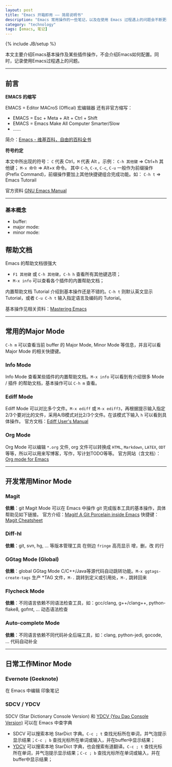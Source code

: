 ```yaml
---
layout: post
title: "Emacs 开箱即用 —— 简易说明书"
description: "Emacs 常用操作的一些笔记，以及在使用 Emacs 过程遇上的问题会不断更新在这里。"
category: "technology"
tags: [emacs, 笔记]
---
```

{% include JB/setup %}

本文主要介绍Emacs基本操作及某些插件操作，不会介绍Emacs如何配置。同时，记录使用Emacs过程遇上的问题。

---

## 前言

**EMACS 的缩写**

EMACS = Editor MACroS (Offical) 宏编辑器
还有非官方缩写：

- EMACS = Esc + Meta + Alt + Ctrl + Shift
- EMACS = Emacs Make All Computer Smarter/Slow
- ......

简介：[Emacs - 维基百科，自由的百科全书](https://zh.wikipedia.org/wiki/Emacs)

**符号约定**

本文中所出现的符号： `C` 代表 Ctrl，`M` 代表 Alt 。示例： `C-h 其他键` => Ctrl+h 其他键； `M-x 命令` => Alt+x 命令。
其中 `C-h`, `C-x`, `C-c`, `C-u` 一般作为前缀操作 (Prefix Command)，前缀操作要加上其他快捷键组合完成功能。如： `C-h t` => Emacs Tutorail

官方资料 [GNU Emacs Manual](http://www.gnu.org/software/emacs/manual/html_node/emacs/index.html#Top )

---

### 基本概念

- buffer: 
- major mode: 
- minor mode: 

## 帮助文档

Emacs 的帮助文档很强大

+ `F1 其他键` 或 `C-h 其他键`，`C-h h` 查看所有其他键选项；
+ `M-x info` 可以查看各个插件的内置帮助文档；

内置帮助文档 Tutorial 介绍到基本操作还是不错的。`C-h t` 则默认英文显示 Tutorial，或者 `C-u C-h t` 输入指定语言及编码的 Tutorial。

<!-- TODO -->
基本操作见相关资料：[Mastering Emacs](https://www.masteringemacs.org/)

---

## 常用的Major Mode

`C-h m` 可以查看当前 buffer 的 Major Mode, Minor Mode 等信息，并且可以看 Major Mode 的相关快捷键。

### Info Mode

Info Mode 查看某些插件的内置帮助文档。`M-x info` 可以看到有介绍很多 Mode / 插件 的帮助文档，基本操作可以 `C-h m` 查看。

### Ediff Mode

Ediff Mode 可以对比多个文件。`M-x ediff` 或 `M-x ediff3`，再根据提示输入指定2/3个要对比的文件，采用A/B模式对比2/3个文件。在该模式下输入 `h` 可以看到具体操作。
官方文档：[Ediff User's Manual](http://www.chemie.fu-berlin.de/chemnet/use/info/ediff/ediff.html )

### Org Mode

Org Mode 可以编辑 `*.org` 文件, org 文件可以转换成 `HTML`, `Markdown`, `LATEX`, `ODT` 等等，所以可以用来写博客，写作，写计划TODO等等。
官方网站（含文档）：[Org mode for Emacs](http://orgmode.org/)

---

## 开发常用Minor Mode

### Magit

**依赖**：git
Magit Mode 可以在 Emacs 中操作 git 完成版本工具的基本操作，具体帮助见如下链接。
官方介绍：[Magit! A Git Porcelain inside Emacs](http://magit.vc/)
快捷键：[Magit Cheatsheet](http://daemianmack.com/magit-cheatsheet.html)

### Diff-hl

**依赖**：git, svn, hg, ... 等版本管理工具
在侧边 `fringe` 高亮显示 增，删，改 的行

### GGtag Mode (Global)

**依赖**：global
GGtag Mode C/C++/Java等源代码自动跳转功能。`M-x ggtags-create-tags` 生产 *TAG 文件，`M-.` 跳转到定义或引用处，`M-,` 跳转回来

### Flycheck Mode

**依赖**：不同语言依赖不同语法检查工具，如：gcc/clang, g++/clang++, python-flake8, gofmt, ...
动态语法检查

### Auto-complete Mode

**依赖**：不同语言依赖不同代码补全后端工具，如：clang, python-jedi, gocode, ...
代码自动补全

---

## 日常工作Minor Mode

### Evernote (Geeknote)

在 Emacs 中编辑 印象笔记

### SDCV / YDCV

SDCV (Star Dictionary Console Version) 和 [YDCV (You Dao Console Version)](https://github.com/zhenglinj/ydcv-el) 可以在 Emacs 中查字典

- SDCV 可以搜索本地 StarDict 字典。`C-c ; t` 查找光标所在单词，并气泡提示显示结果；`C-c ; b` 查找光标所在单词或输入，并在buffer中显示结果；
- [YDCV](https://github.com/zhenglinj/ydcv-el) 可以搜索本地 StarDict 字典，也会搜索有道翻译。`C-c ; t` 查找光标所在单词，并气泡提示显示结果；`C-c ; b` 查找光标所在单词或输入，并在buffer中显示结果；
